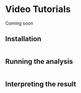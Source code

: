 
# Video Tutorials

Coming soon

## Installation


```julia

```

## Running the analysis


```julia

```

## Interpreting the result


```julia

```
